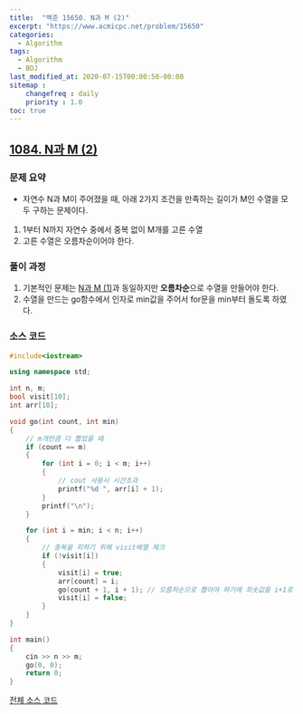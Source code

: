 ```yaml
---
title:  "백준 15650. N과 M (2)"
excerpt: "https://www.acmicpc.net/problem/15650"
categories:
  - Algorithm
tags:
  - Algorithm
  - BOJ
last_modified_at: 2020-07-15T00:00:50-00:00
sitemap :
    changefreq : daily
    priority : 1.0
toc: true
---
```


## [1084. N과 M (2)](https://www.acmicpc.net/problem/15650)
### 문제 요약
- 자연수 N과 M이 주어졌을 때, 아래 2가지 조건을 만족하는 길이가 M인 수열을 모두 구하는 문제이다.
1. 1부터 N까지 자연수 중에서 중복 없이 M개를 고른 수열
2. 고른 수열은 오름차순이어야 한다.

### 풀이 과정
1. 기본적인 문제는 [N과 M (1)](https://tdm1223.github.io/algorithm/BOJ-15649)과 동일하지만 **오름차순**으로 수열을 만들어야 한다.
2. 수열을 만드는 go함수에서 인자로 min값을 주어서 for문을 min부터 돌도록 하였다.

### 소스 코드
```cpp
#include<iostream>

using namespace std;

int n, m;
bool visit[10];
int arr[10];

void go(int count, int min)
{
    // m개만큼 다 뽑았을 때
    if (count == m)
    {
        for (int i = 0; i < m; i++)
        {
            // cout 사용시 시간초과
            printf("%d ", arr[i] + 1);
        }
        printf("\n");
    }

    for (int i = min; i < n; i++)
    {
        // 중복을 피하기 위해 visit배열 체크
        if (!visit[i])
        {
            visit[i] = true;
            arr[count] = i;
            go(count + 1, i + 1); // 오름차순으로 뽑아야 하기에 최솟값을 i+1로 해서 매개변수를 전달
            visit[i] = false;
        }
    }
}

int main()
{
    cin >> n >> m;
    go(0, 0);
    return 0;
}
```

[전체 소스 코드](https://github.com/tdm1223/Algorithm/blob/master/acmicpc.net/source/15650.cpp)